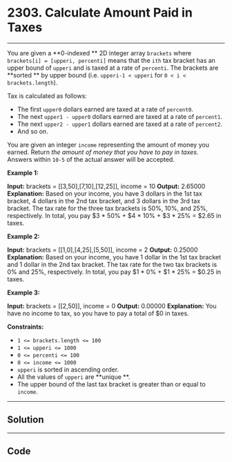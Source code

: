 # 2303. Calculate Amount Paid in Taxes

---

You are given a **0-indexed ** 2D integer array `brackets` where `brackets[i] = [upperi, percenti]` means that the `ith` tax bracket has an upper bound of `upperi` and is taxed at a rate of `percenti`. The brackets are **sorted ** by upper bound (i.e. `upperi-1 < upperi` for `0 < i < brackets.length`).

Tax is calculated as follows:

  * The first `upper0` dollars earned are taxed at a rate of `percent0`.
  * The next `upper1 - upper0` dollars earned are taxed at a rate of `percent1`.
  * The next `upper2 - upper1` dollars earned are taxed at a rate of `percent2`.
  * And so on.



You are given an integer `income` representing the amount of money you earned. Return _the amount of money that you have to pay in taxes._ Answers within `10-5` of the actual answer will be accepted.

 

**Example 1:**


**Input:** brackets = [[3,50],[7,10],[12,25]], income = 10
**Output:** 2.65000
**Explanation:**
Based on your income, you have 3 dollars in the 1st tax bracket, 4 dollars in the 2nd tax bracket, and 3 dollars in the 3rd tax bracket.
The tax rate for the three tax brackets is 50%, 10%, and 25%, respectively.
In total, you pay $3 * 50% + $4 * 10% + $3 * 25% = $2.65 in taxes.


**Example 2:**


**Input:** brackets = [[1,0],[4,25],[5,50]], income = 2
**Output:** 0.25000
**Explanation:**
Based on your income, you have 1 dollar in the 1st tax bracket and 1 dollar in the 2nd tax bracket.
The tax rate for the two tax brackets is 0% and 25%, respectively.
In total, you pay $1 * 0% + $1 * 25% = $0.25 in taxes.


**Example 3:**


**Input:** brackets = [[2,50]], income = 0
**Output:** 0.00000
**Explanation:**
You have no income to tax, so you have to pay a total of $0 in taxes.


 

**Constraints:**

  * `1 <= brackets.length <= 100`
  * `1 <= upperi <= 1000`
  * `0 <= percenti <= 100`
  * `0 <= income <= 1000`
  * `upperi` is sorted in ascending order.
  * All the values of `upperi` are **unique **.
  * The upper bound of the last tax bracket is greater than or equal to `income`.

---

## Solution



---

## Code
```python


```